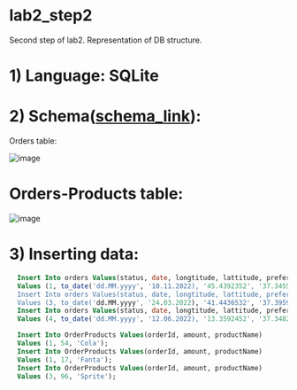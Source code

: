 # lab2_step2
Second step of lab2. Representation of DB structure.

# 1) Language: SQLite

# 2) Schema([schema_link](https://github.com/peterbartosh/Lab2_step1/blob/main/README.md)):

Orders table:

![image](https://github.com/peterbartosh/lab2_step2/assets/99812822/2e4320ae-14e1-4d61-abe2-14090cf93fa4)

# Orders-Products table:

![image](https://github.com/peterbartosh/lab2_step2/assets/99812822/95c54a21-7a85-43b7-9847-4a875948fbf2)

# 3) Inserting data:

```sql
  Insert Into orders Values(status, date, longtitude, lattitude, preferencesComment)
  Values (1, to_date('dd.MM.yyyy', '10.11.2022), '45.4392352', '37.3455321', 'Some optional comment 1');
  Insert Into orders Values(status, date, longtitude, lattitude, preferencesComment)
  Values (3, to_date('dd.MM.yyyy', '24.03.2022), '41.4436532', '37.3959321', 'Some optional comment 2');
  Insert Into orders Values(status, date, longtitude, lattitude, preferencesComment)
  Values (4, to_date('dd.MM.yyyy', '12.06.2022), '13.3592452', '37.3482945', 'Some optional comment 3');
```

```sql
  Insert Into OrderProducts Values(orderId, amount, productName)
  Values (1, 54, 'Cola');
  Insert Into OrderProducts Values(orderId, amount, productName)
  Values (1, 17, 'Fanta');
  Insert Into OrderProducts Values(orderId, amount, productName)
  Values (3, 96, 'Sprite');
```

